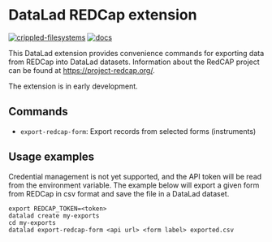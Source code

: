 # DataLad REDCap extension

[![crippled-filesystems](https://github.com/datalad/datalad-extension-template/workflows/crippled-filesystems/badge.svg)](https://github.com/datalad/datalad-extension-template/actions?query=workflow%3Acrippled-filesystems) [![docs](https://github.com/datalad/datalad-extension-template/workflows/docs/badge.svg)](https://github.com/datalad/datalad-extension-template/actions?query=workflow%3Adocs)

This DataLad extension provides convenience commands for exporting data from REDCap into DataLad datasets.
Information about the RedCAP project can be found at https://project-redcap.org/.

The extension is in early development.

## Commands
- `export-redcap-form`: Export records from selected forms (instruments)

## Usage examples
Credential management is not yet supported, and the API token will be read from the environment variable.
The example below will export a given form from REDCap in csv format and save the file in a DataLad dataset.
```
export REDCAP_TOKEN=<token>
datalad create my-exports
cd my-exports
datalad export-redcap-form <api url> <form label> exported.csv
```
